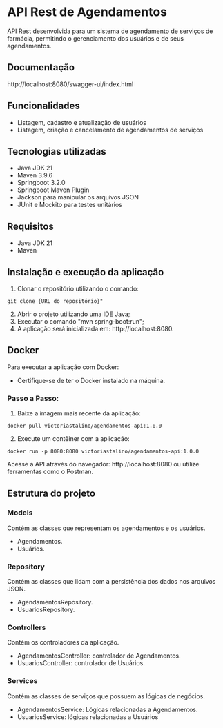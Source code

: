 
# API Rest de Agendamentos

API Rest desenvolvida para um sistema de agendamento de serviços de farmácia, permitindo o gerenciamento dos usuários e de seus agendamentos. 

## Documentação

http://localhost:8080/swagger-ui/index.html

## Funcionalidades

- Listagem, cadastro e atualização de usuários
- Listagem, criação e cancelamento de agendamentos de serviços

## Tecnologias utilizadas

- Java JDK 21
- Maven 3.9.6
- Springboot 3.2.0
- Springboot Maven Plugin
- Jackson para manipular os arquivos JSON
- JUnit e Mockito para testes unitários

## Requisitos

- Java JDK 21
- Maven

## Instalação e execução da aplicação

1. Clonar o repositório utilizando o comando:
~~~~
git clone {URL do repositório}"
~~~~
2. Abrir o projeto utilizando uma IDE Java;
3. Executar o comando "mvn spring-boot:run";
4. A aplicação será inicializada em: http://localhost:8080.

## Docker

Para executar a aplicação com Docker:

- Certifique-se de ter o Docker instalado na máquina.

### Passo a Passo:

1. Baixe a imagem mais recente da aplicação:

~~~
docker pull victoriastalino/agendamentos-api:1.0.0
~~~

2. Execute um contêiner com a aplicação:

~~~
docker run -p 8080:8080 victoriastalino/agendamentos-api:1.0.0
~~~

Acesse a API através do navegador: http://localhost:8080 ou utilize ferramentas como o Postman.

## Estrutura do projeto

### Models

Contém as classes que representam os agendamentos e os usuários.

- Agendamentos.
- Usuários.

### Repository

Contém as classes que lidam com a persistência dos dados nos arquivos JSON.

- AgendamentosRepository.
- UsuariosRepository.

### Controllers

Contém os controladores da aplicação.

- AgendamentosController: controlador de Agendamentos.
- UsuariosController: controlador de Usuários.

### Services

Contém as classes de serviços que possuem as lógicas de negócios.

- AgendamentosService: Lógicas relacionadas a Agendamentos.
- UsuariosService: lógicas relacionadas a Usuários




